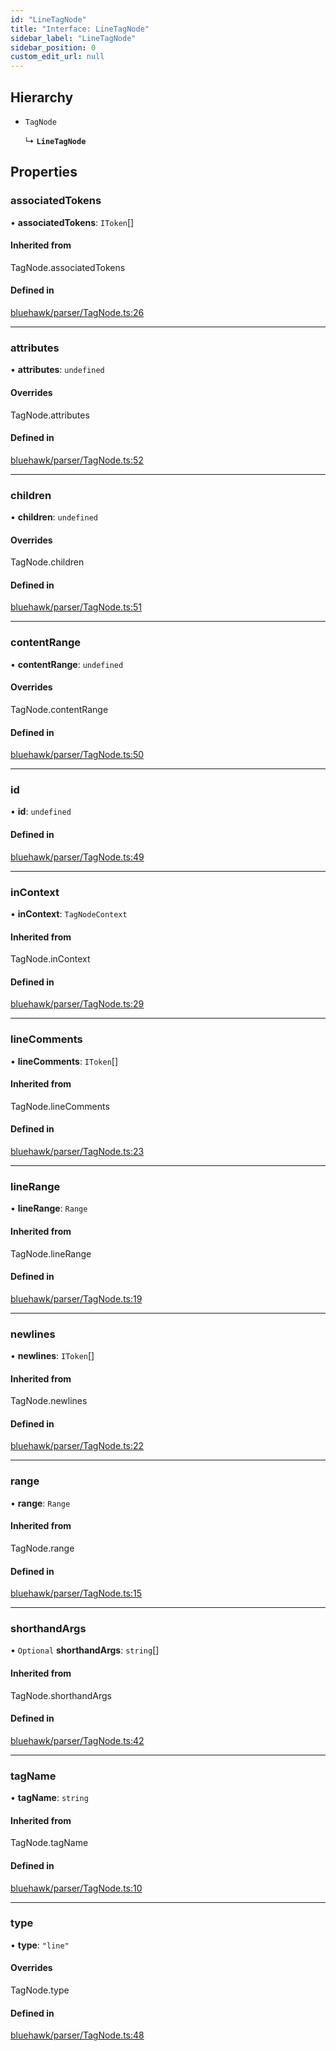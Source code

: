 ```yaml
---
id: "LineTagNode"
title: "Interface: LineTagNode"
sidebar_label: "LineTagNode"
sidebar_position: 0
custom_edit_url: null
---
```


## Hierarchy

- `TagNode`

  ↳ **`LineTagNode`**

## Properties

### associatedTokens

• **associatedTokens**: `IToken`[]

#### Inherited from

TagNode.associatedTokens

#### Defined in

[bluehawk/parser/TagNode.ts:26](https://github.com/krollins-mdb/Bluehawk/blob/0886b9526801a2b31a73b01fc05e9bdcbd23c69e/src/bluehawk/parser/TagNode.ts#L26)

___

### attributes

• **attributes**: `undefined`

#### Overrides

TagNode.attributes

#### Defined in

[bluehawk/parser/TagNode.ts:52](https://github.com/krollins-mdb/Bluehawk/blob/0886b9526801a2b31a73b01fc05e9bdcbd23c69e/src/bluehawk/parser/TagNode.ts#L52)

___

### children

• **children**: `undefined`

#### Overrides

TagNode.children

#### Defined in

[bluehawk/parser/TagNode.ts:51](https://github.com/krollins-mdb/Bluehawk/blob/0886b9526801a2b31a73b01fc05e9bdcbd23c69e/src/bluehawk/parser/TagNode.ts#L51)

___

### contentRange

• **contentRange**: `undefined`

#### Overrides

TagNode.contentRange

#### Defined in

[bluehawk/parser/TagNode.ts:50](https://github.com/krollins-mdb/Bluehawk/blob/0886b9526801a2b31a73b01fc05e9bdcbd23c69e/src/bluehawk/parser/TagNode.ts#L50)

___

### id

• **id**: `undefined`

#### Defined in

[bluehawk/parser/TagNode.ts:49](https://github.com/krollins-mdb/Bluehawk/blob/0886b9526801a2b31a73b01fc05e9bdcbd23c69e/src/bluehawk/parser/TagNode.ts#L49)

___

### inContext

• **inContext**: `TagNodeContext`

#### Inherited from

TagNode.inContext

#### Defined in

[bluehawk/parser/TagNode.ts:29](https://github.com/krollins-mdb/Bluehawk/blob/0886b9526801a2b31a73b01fc05e9bdcbd23c69e/src/bluehawk/parser/TagNode.ts#L29)

___

### lineComments

• **lineComments**: `IToken`[]

#### Inherited from

TagNode.lineComments

#### Defined in

[bluehawk/parser/TagNode.ts:23](https://github.com/krollins-mdb/Bluehawk/blob/0886b9526801a2b31a73b01fc05e9bdcbd23c69e/src/bluehawk/parser/TagNode.ts#L23)

___

### lineRange

• **lineRange**: `Range`

#### Inherited from

TagNode.lineRange

#### Defined in

[bluehawk/parser/TagNode.ts:19](https://github.com/krollins-mdb/Bluehawk/blob/0886b9526801a2b31a73b01fc05e9bdcbd23c69e/src/bluehawk/parser/TagNode.ts#L19)

___

### newlines

• **newlines**: `IToken`[]

#### Inherited from

TagNode.newlines

#### Defined in

[bluehawk/parser/TagNode.ts:22](https://github.com/krollins-mdb/Bluehawk/blob/0886b9526801a2b31a73b01fc05e9bdcbd23c69e/src/bluehawk/parser/TagNode.ts#L22)

___

### range

• **range**: `Range`

#### Inherited from

TagNode.range

#### Defined in

[bluehawk/parser/TagNode.ts:15](https://github.com/krollins-mdb/Bluehawk/blob/0886b9526801a2b31a73b01fc05e9bdcbd23c69e/src/bluehawk/parser/TagNode.ts#L15)

___

### shorthandArgs

• `Optional` **shorthandArgs**: `string`[]

#### Inherited from

TagNode.shorthandArgs

#### Defined in

[bluehawk/parser/TagNode.ts:42](https://github.com/krollins-mdb/Bluehawk/blob/0886b9526801a2b31a73b01fc05e9bdcbd23c69e/src/bluehawk/parser/TagNode.ts#L42)

___

### tagName

• **tagName**: `string`

#### Inherited from

TagNode.tagName

#### Defined in

[bluehawk/parser/TagNode.ts:10](https://github.com/krollins-mdb/Bluehawk/blob/0886b9526801a2b31a73b01fc05e9bdcbd23c69e/src/bluehawk/parser/TagNode.ts#L10)

___

### type

• **type**: ``"line"``

#### Overrides

TagNode.type

#### Defined in

[bluehawk/parser/TagNode.ts:48](https://github.com/krollins-mdb/Bluehawk/blob/0886b9526801a2b31a73b01fc05e9bdcbd23c69e/src/bluehawk/parser/TagNode.ts#L48)
